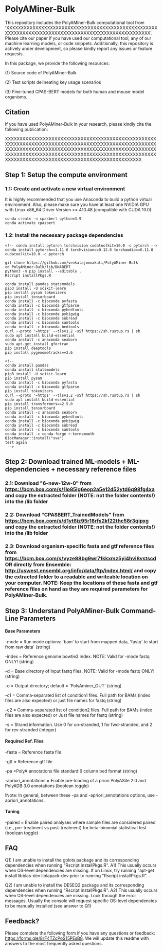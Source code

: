 # PolyAMiner-Bulk

This repository includes the PolyAMiner-Bulk computational tool from 'XXXXXXXXXXXXXXXXXXXXXXXXXXXXXXXXXXXXXXXXXXXXXXXXXXXXXXXXXXXXXXXXXXXXXXXXXXXXXXXXXXXXXXXXXXXXXXXXXXXXXX'. Please cite our paper if you have used our computational tool, any of our machine learning models, or code snippets. Additionally, this repository is actively under development, so please kindly report any issues or feature requests.

In this package, we provide the following resources: 

(1) Source code of PolyAMiner-Bulk

(2) Test scripts delineating key usage scenarios

(3) Fine-tuned CPAS-BERT models for both human and mouse model organisms.

## Citation

If you have used PolyAMiner-Bulk in your research, please kindly cite the following publication:

XXXXXXXXXXXXXXXXXXXXXXXXXXXXXXXXXXXXXXXXXXXXXXXXXXXXXXXXXXXXXXXXXXXXXXXXXXXXXXXXXXXXXXXXXXXXXXXXXXXXXXXXXXXXXXXXXXXXXXXXXXXXXXXXXXXXXXXXXXXXXXXXXXXXXXXXXXXXXXXXXXXXXXXXXXXXXXXXXXXXXXXXXXXXXXXXXXXXXXXXXXXXXXXXXXXXXXXXXXXXXXXXXXXXXXXXXXXXXXXXXXXXXXXXXXXXXXX


## Step 1: Setup the compute environment

### 1.1: Create and activate a new virtual environment
It is highly recommended that you use Anaconda to build a python virtual environment. Also, please make sure you have at least one NVIDIA GPU with Linux x86_64 Driver Version >= 410.48 (compatible with CUDA 10.0).

```
conda create -n cpasbert python=3.9
conda activate cpasbert
```

### 1.2: Install the necessary package dependencies

```
<!-- conda install pytorch torchvision cudatoolkit=10.0 -c pytorch -->
conda install pytorch==1.11.0 torchvision==0.12.0 torchaudio==0.11.0 cudatoolkit=10.0 -c pytorch

git clone https://github.com/venkatajonnakuti/PolyAMiner-Bulk
cd PolyAMiner-Bulk/lib/DNABERT
python3 -m pip install --editable .
Rscript installPkgs.R

conda install pandas statsmodels
pip3 install -U scikit-learn
pip install pysam tokenizers
pip install tensorboard
conda install -c bioconda pyfasta
conda install -c bioconda gtfparse
conda install -c bioconda pybedtools
conda install -c bioconda pybigwig
conda install -c bioconda subread
conda install -c bioconda samtools
conda install -c bioconda bedtools
curl --proto '=https' --tlsv1.2 -sSf https://sh.rustup.rs | sh
sudo apt install build-essential
conda install -c anaconda seaborn 
sudo apt-get install gfortran
pip install deeptools
pip install pygenometracks==3.6

<!-- 
conda install pandas
conda install statsmodels
pip3 install -U scikit-learn
pip install pysam
conda install -c bioconda pyfasta
conda install -c bioconda gtfparse
pip install tokenizers
curl --proto '=https' --tlsv1.2 -sSf https://sh.rustup.rs | sh
sudo apt install build-essential
pip install transformers==2.5.0
pip install tensorboard
conda install -c anaconda seaborn 
conda install -c bioconda pybedtools
conda install -c bioconda pybigwig
conda install -c bioconda subread
conda install -c bioconda samtools
conda install -c conda-forge r-kernsmooth
BiocManager::install("sva")
test again
 -->
```

## Step 2: Download trained ML-models + ML-dependencies + necessary reference files

### 2.1: Download "6-new-12w-0" from https://bcm.box.com/s/1lo85ig6eop2a5e12d52ytd6q98fg4xa and copy the extracted folder (NOTE: not the folder contents!) into the /lib folder

### 2.2: Download "CPASBERT_TrainedModels" from https://bcm.box.com/s/d1yt6iz95r18rfs2kf22thc58r3qipxg and copy the extracted folder (NOTE: not the folder contents!) into the /lib folder

### 2.3: Download organism-specific fasta and gtf reference files from https://bcm.box.com/s/vyze88bg9wr71kkxmz5yi4hvi8vstscd OR directly from Ensemble: http://uswest.ensembl.org/info/data/ftp/index.html/ and copy the extracted folder to a readable and writeable location on your computer. NOTE: Keep the locations of these fasta and gtf reference files on hand as they are required parameters for PolyAMiner-Bulk.

## Step 3: Understand PolyAMiner-Bulk Command-Line Parameters

#### Base Parameters
-mode = Run mode options: \'bam\' to start from mapped data, \'fastq\' to start from raw data' (string)

-index = Reference genome bowtie2 index. NOTE: Valid for -mode fastq ONLY! (string)

-d = Base directory of input fastq files. NOTE: Valid for -mode fastq ONLY! (string)

-o = Output directory; default = 'PolyAminer_OUT' (string)

-c1 = Comma-separated list of condition1 files. Full path for BAMs (index files are also expected) or just file names for fastq (string)

-c2 = Comma-separated list of condition2 files. Full path for BAMs (index files are also expected) or Just file names for fastq (string)

-s = Strand information. Use 0 for un-stranded, 1 for fwd-stranded, and 2 for rev-stranded (integer)

#### Required Ref. Files
-fasta = Reference fasta file

-gtf = Reference gtf file

-pa =PolyA annotations file standard 6 column bed format (string)

-apriori_annotations = Enable pre-loading of a priori PolyASite 2.0 and PolyADB 3.0 annotations (boolean toggle)

!Note: In general, between these -pa and -apriori_annotations options, use -apriori_annotations.

#### Tuning
-paired = Enable paired analyses where sample files are considered paired (i.e., pre-treatment vs post-treatment) for beta-binomial statistical test (boolean toggle)

## FAQ

Q1) I am unable to install the gplots package and its corresponding dependencies when running "Rscript installPkgs.R". 
A1) This usually occurs when OS-level dependencies are missing. If on Linux, try running "apt-get install libblas-dev liblapack-dev prior to running "Rscript installPkgs.R". 

Q2) I am unable to install the DESEQ2 package and its corresponding dependencies when running "Rscript installPkgs.R". 
A2) This usually occurs when OS-level dependencies are missing. Look through the error messages. Usually the console will request specific OS-level dependencies to be manually installed (see answer to Q1)

## Feedback?

Please complete the following form if you have any questions or feedback: https://forms.gle/8rF4TZcPoS15PEsB8. We will update this readme with answers to the most frequently asked questions. 